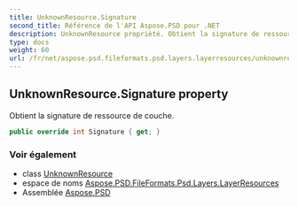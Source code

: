 ```yaml
---
title: UnknownResource.Signature
second_title: Référence de l'API Aspose.PSD pour .NET
description: UnknownResource propriété. Obtient la signature de ressource de couche.
type: docs
weight: 60
url: /fr/net/aspose.psd.fileformats.psd.layers.layerresources/unknownresource/signature/
---
```

## UnknownResource.Signature property

Obtient la signature de ressource de couche.

```csharp
public override int Signature { get; }
```

### Voir également

* class [UnknownResource](../)
* espace de noms [Aspose.PSD.FileFormats.Psd.Layers.LayerResources](../../unknownresource/)
* Assemblée [Aspose.PSD](../../../)



